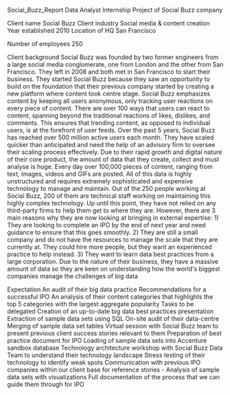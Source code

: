 Social_Buzz_Report
Data Analyst Internship Project of Social Buzz company

Client name
Social Buzz
Client industry
Social media & content creation 
Year established
2010
Location of HQ
San Francisco

Number of employees
250

Client background
Social Buzz was founded by two former engineers from a large social media conglomerate, one from London and the other from San Francisco. They left in 2008 and both met in San Francisco to start their business. They started Social Buzz because they saw an opportunity to build on the foundation that their previous company started by creating a new platform where content took centre stage. Social Buzz emphasizes content by keeping all users anonymous, only tracking user reactions on every piece of content. There are over 100 ways that users can react to content, spanning beyond the traditional reactions of likes, dislikes, and comments. This ensures that trending content, as opposed to individual users, is at the forefront of user feeds. Over the past 5 years, Social Buzz has reached over 500 million active users each month. They have scaled quicker than anticipated and need the help of an advisory firm to oversee their scaling process effectively. Due to their rapid growth and digital nature of their core product, the amount of data that they create, collect and must analyse is huge. Every day over 100,000 pieces of content, ranging from text, images, videos and GIFs are posted. All of this data is highly unstructured and requires extremely sophisticated and expensive technology to manage and maintain. Out of the 250 people working at Social Buzz, 200 of them are technical staff working on maintaining this highly complex technology. Up until this point, they have not relied on any third-party firms to help them get to where they are. However, there are 3 main reasons why they are now looking at bringing in external expertise: 1) They are looking to complete an IPO by the end of next year and need guidance to ensure that this goes smoothly. 2) They are still a small company and do not have the resources to manage the scale that they are currently at. They could hire more people, but they want an experienced practice to help instead. 3) They want to learn data best practices from a large corporation. Due to the nature of their business, they have a massive amount of data so they are keen on understanding how the world's biggest companies manage the challenges of big data

Expectation
An audit of their big data practice
Recommendations for a successful IPO
An analysis of their content categories that highlights the top 5 categories with the largest aggregate popularity
Tasks to be delegated
Creation of an up-to-date big data best practices presentation
Extraction of sample data sets using SQL
On-site audit of their data-centre
Merging of sample data set tables
Virtual session with Social Buzz team to present previous client success stories relevant to them
Preparation of best practice document for IPO
Loading of sample data sets into Accenture sandbox database
Technology architecture workshop with Social Buzz Data Team to understand their technology landscape
Stress testing of their technology to identify weak spots
Communication with previous IPO companies within our client base for reference stories - Analysis of sample data sets with visualizations
Full documentation of the process that we can guide them through for IPO

